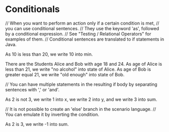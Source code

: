 # Conditionals

// When you want to perform an action only if a certain condition is met,
// you can use conditional sentences.
// They use the keyword 'as', followed by a conditional expression.
// See "Testing / Relational Operators" for examples of them.
// Conditional sentences are translated to if statements in Java.

As 10 is less than 20, we write 10 into min.

There are the Students Alice and Bob with age 18 and 24.
As age of Alice is less than 21, we write "no alcohol" into state of Alice.
As age of Bob is greater equal 21, we write "old enough" into state of Bob.

// You can have multiple statements in the resulting if body by separating sentences with ',' or 'and'.

As 2 is not 3, we write 1 into x, we write 2 into y, and we write 3 into sum.

// It is not possible to create an 'else' branch in the scenario language.
// You can emulate it by inverting the condition.

As 2 is 3, we write -1 into sum.
